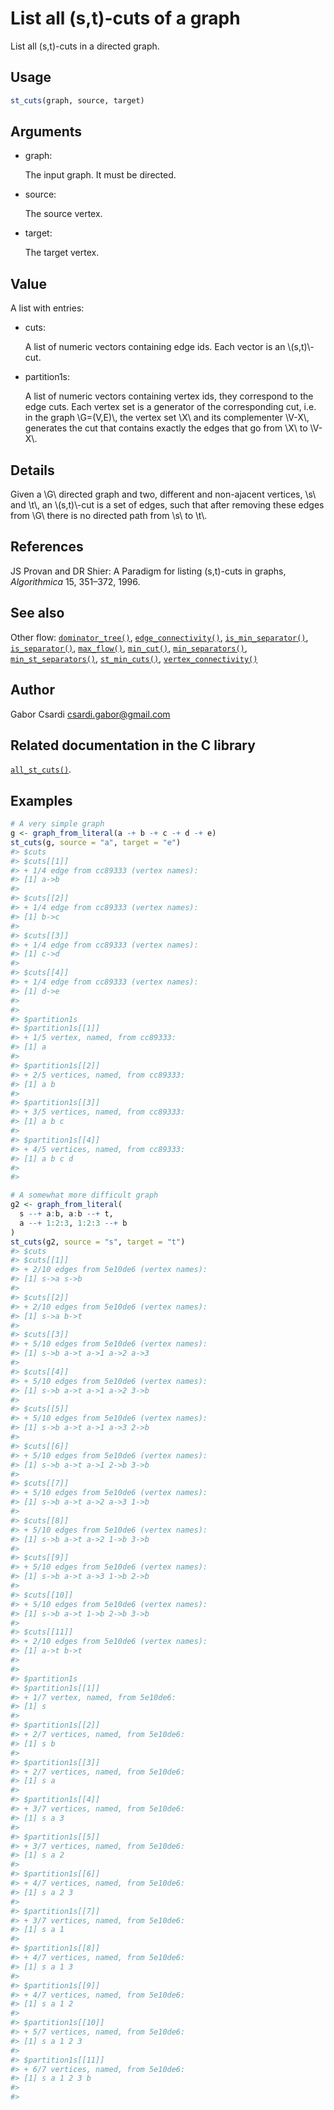 # List all (s,t)-cuts of a graph

List all (s,t)-cuts in a directed graph.

## Usage

``` r
st_cuts(graph, source, target)
```

## Arguments

- graph:

  The input graph. It must be directed.

- source:

  The source vertex.

- target:

  The target vertex.

## Value

A list with entries:

- cuts:

  A list of numeric vectors containing edge ids. Each vector is an
  \\(s,t)\\-cut.

- partition1s:

  A list of numeric vectors containing vertex ids, they correspond to
  the edge cuts. Each vertex set is a generator of the corresponding
  cut, i.e. in the graph \\G=(V,E)\\, the vertex set \\X\\ and its
  complementer \\V-X\\, generates the cut that contains exactly the
  edges that go from \\X\\ to \\V-X\\.

## Details

Given a \\G\\ directed graph and two, different and non-ajacent
vertices, \\s\\ and \\t\\, an \\(s,t)\\-cut is a set of edges, such that
after removing these edges from \\G\\ there is no directed path from
\\s\\ to \\t\\.

## References

JS Provan and DR Shier: A Paradigm for listing (s,t)-cuts in graphs,
*Algorithmica* 15, 351–372, 1996.

## See also

Other flow:
[`dominator_tree()`](https://r.igraph.org/reference/dominator_tree.md),
[`edge_connectivity()`](https://r.igraph.org/reference/edge_connectivity.md),
[`is_min_separator()`](https://r.igraph.org/reference/is_min_separator.md),
[`is_separator()`](https://r.igraph.org/reference/is_separator.md),
[`max_flow()`](https://r.igraph.org/reference/max_flow.md),
[`min_cut()`](https://r.igraph.org/reference/min_cut.md),
[`min_separators()`](https://r.igraph.org/reference/min_separators.md),
[`min_st_separators()`](https://r.igraph.org/reference/min_st_separators.md),
[`st_min_cuts()`](https://r.igraph.org/reference/st_min_cuts.md),
[`vertex_connectivity()`](https://r.igraph.org/reference/vertex_connectivity.md)

## Author

Gabor Csardi <csardi.gabor@gmail.com>

## Related documentation in the C library

[`all_st_cuts()`](https://igraph.org/c/html/latest/igraph-Flows.html#igraph_all_st_cuts).

## Examples

``` r
# A very simple graph
g <- graph_from_literal(a -+ b -+ c -+ d -+ e)
st_cuts(g, source = "a", target = "e")
#> $cuts
#> $cuts[[1]]
#> + 1/4 edge from cc89333 (vertex names):
#> [1] a->b
#> 
#> $cuts[[2]]
#> + 1/4 edge from cc89333 (vertex names):
#> [1] b->c
#> 
#> $cuts[[3]]
#> + 1/4 edge from cc89333 (vertex names):
#> [1] c->d
#> 
#> $cuts[[4]]
#> + 1/4 edge from cc89333 (vertex names):
#> [1] d->e
#> 
#> 
#> $partition1s
#> $partition1s[[1]]
#> + 1/5 vertex, named, from cc89333:
#> [1] a
#> 
#> $partition1s[[2]]
#> + 2/5 vertices, named, from cc89333:
#> [1] a b
#> 
#> $partition1s[[3]]
#> + 3/5 vertices, named, from cc89333:
#> [1] a b c
#> 
#> $partition1s[[4]]
#> + 4/5 vertices, named, from cc89333:
#> [1] a b c d
#> 
#> 

# A somewhat more difficult graph
g2 <- graph_from_literal(
  s --+ a:b, a:b --+ t,
  a --+ 1:2:3, 1:2:3 --+ b
)
st_cuts(g2, source = "s", target = "t")
#> $cuts
#> $cuts[[1]]
#> + 2/10 edges from 5e10de6 (vertex names):
#> [1] s->a s->b
#> 
#> $cuts[[2]]
#> + 2/10 edges from 5e10de6 (vertex names):
#> [1] s->a b->t
#> 
#> $cuts[[3]]
#> + 5/10 edges from 5e10de6 (vertex names):
#> [1] s->b a->t a->1 a->2 a->3
#> 
#> $cuts[[4]]
#> + 5/10 edges from 5e10de6 (vertex names):
#> [1] s->b a->t a->1 a->2 3->b
#> 
#> $cuts[[5]]
#> + 5/10 edges from 5e10de6 (vertex names):
#> [1] s->b a->t a->1 a->3 2->b
#> 
#> $cuts[[6]]
#> + 5/10 edges from 5e10de6 (vertex names):
#> [1] s->b a->t a->1 2->b 3->b
#> 
#> $cuts[[7]]
#> + 5/10 edges from 5e10de6 (vertex names):
#> [1] s->b a->t a->2 a->3 1->b
#> 
#> $cuts[[8]]
#> + 5/10 edges from 5e10de6 (vertex names):
#> [1] s->b a->t a->2 1->b 3->b
#> 
#> $cuts[[9]]
#> + 5/10 edges from 5e10de6 (vertex names):
#> [1] s->b a->t a->3 1->b 2->b
#> 
#> $cuts[[10]]
#> + 5/10 edges from 5e10de6 (vertex names):
#> [1] s->b a->t 1->b 2->b 3->b
#> 
#> $cuts[[11]]
#> + 2/10 edges from 5e10de6 (vertex names):
#> [1] a->t b->t
#> 
#> 
#> $partition1s
#> $partition1s[[1]]
#> + 1/7 vertex, named, from 5e10de6:
#> [1] s
#> 
#> $partition1s[[2]]
#> + 2/7 vertices, named, from 5e10de6:
#> [1] s b
#> 
#> $partition1s[[3]]
#> + 2/7 vertices, named, from 5e10de6:
#> [1] s a
#> 
#> $partition1s[[4]]
#> + 3/7 vertices, named, from 5e10de6:
#> [1] s a 3
#> 
#> $partition1s[[5]]
#> + 3/7 vertices, named, from 5e10de6:
#> [1] s a 2
#> 
#> $partition1s[[6]]
#> + 4/7 vertices, named, from 5e10de6:
#> [1] s a 2 3
#> 
#> $partition1s[[7]]
#> + 3/7 vertices, named, from 5e10de6:
#> [1] s a 1
#> 
#> $partition1s[[8]]
#> + 4/7 vertices, named, from 5e10de6:
#> [1] s a 1 3
#> 
#> $partition1s[[9]]
#> + 4/7 vertices, named, from 5e10de6:
#> [1] s a 1 2
#> 
#> $partition1s[[10]]
#> + 5/7 vertices, named, from 5e10de6:
#> [1] s a 1 2 3
#> 
#> $partition1s[[11]]
#> + 6/7 vertices, named, from 5e10de6:
#> [1] s a 1 2 3 b
#> 
#> 
```

